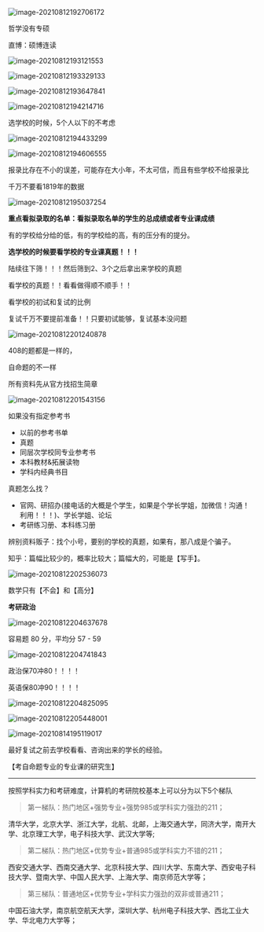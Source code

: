 ![image-20210812192706172](readme.imgs/image-20210812192706172.png)

哲学没有专硕

直博：硕博连读

![image-20210812193121553](readme.imgs/image-20210812193121553.png)

![image-20210812193329133](readme.imgs/image-20210812193329133.png)

![image-20210812193647841](readme.imgs/image-20210812193647841.png)

![image-20210812194214716](readme.imgs/image-20210812194214716.png)

选学校的时候，5个人以下的不考虑

![image-20210812194433299](readme.imgs/image-20210812194433299.png)

![image-20210812194606555](readme.imgs/image-20210812194606555.png)

报录比存在不小的误差，可能存在大小年，不太可信，而且有些学校不给报录比

千万不要看1819年的数据

![image-20210812195037254](readme.imgs/image-20210812195037254.png)

**重点看拟录取的名单：看拟录取名单的学生的总成绩或者专业课成绩**

有的学校给分给的低，有的学校给的高，有的压分有的提分。

**选学校的时候要看学校的专业课真题！！！**

陆续往下筛！！！然后筛到2、3个之后拿出来学校的真题

看学校的真题！！看看做得顺不顺手！！

看学校的初试和复试的比例

复试千万不要提前准备！！只要初试能够，复试基本没问题

![image-20210812201240878](readme.imgs/image-20210812201240878.png)

408的题都是一样的，

自命题的不一样

所有资料先从官方找招生简章

![image-20210812201543156](readme.imgs/image-20210812201543156.png)

如果没有指定参考书

- 以前的参考书单
- 真题
- 同层次学校同专业参考书
- 本科教材&拓展读物
- 学科内经典书目

真题怎么找？

- 官网、研招办(接电话的大概是个学生，如果是个学长学姐，加微信！沟通！利用！！！)、学长学姐、论坛
- 考研练习册、本科练习册

辨别资料贩子：找个小号，要别的学校的真题，如果有，那八成是个骗子。

知乎：篇幅比较少的，概率比较大；篇幅大的，可能是【写手】。

![image-20210812202536073](readme.imgs/image-20210812202536073.png)

数学只有【不会】和【高分】

**考研政治**

![image-20210812204637678](readme.imgs/image-20210812204637678.png)

容易题 80 分，平均分 57 - 59

![image-20210812204741843](readme.imgs/image-20210812204741843.png)

政治保70冲80！！！！

英语保80冲90！！！！

![image-20210812204825095](readme.imgs/image-20210812204825095.png)

![image-20210812205448001](readme.imgs/image-20210812205448001.png)





![image-20210814195119017](readme.imgs/image-20210814195119017.png)

最好复试之前去学校看看、咨询出来的学长的经验。

【考自命题专业的专业课的研究生】





---

按照学科实力和考研难度，计算机的考研院校基本上可以分为以下5个梯队

> 第一梯队：热门地区+强势专业+强势985或学科实力强劲的211；

清华大学，北京大学、浙江大学，北航、北邮，上海交通大学，同济大学，南开大学、北京理工大学，电子科技大学、武汉大学等;



> 第二梯队：热门地区+优势专业+普通985或学科实力不错的211；

西安交通大学、西南交通大学、北京科技大学、四川大学、东南大学、西安电子科技大学、暨南大学、中国人民大学、上海大学、南京师范大学等；



> 第三梯队：普通地区+优势专业+学科实力强劲的双非或普通211；

中国石油大学，南京航空航天大学，深圳大学、杭州电子科技大学、西北工业大学、华北电力大学等；


